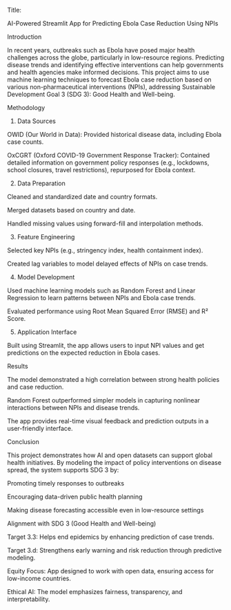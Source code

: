 Title:

AI-Powered Streamlit App for Predicting Ebola Case Reduction Using NPIs



Introduction

In recent years, outbreaks such as Ebola have posed major health challenges across the globe, particularly in low-resource regions. 
Predicting disease trends and identifying effective interventions can help governments and health agencies make informed decisions. 
This project aims to use machine learning techniques to forecast Ebola case reduction based on various non-pharmaceutical interventions (NPIs), addressing Sustainable Development Goal 3 (SDG 3): Good Health and Well-being.



Methodology

1. Data Sources

OWID (Our World in Data): Provided historical disease data, including Ebola case counts.

OxCGRT (Oxford COVID-19 Government Response Tracker): Contained detailed information on government policy responses (e.g., lockdowns, school closures, travel restrictions), repurposed for Ebola context.


2. Data Preparation

Cleaned and standardized date and country formats.

Merged datasets based on country and date.

Handled missing values using forward-fill and interpolation methods.


3. Feature Engineering

Selected key NPIs (e.g., stringency index, health containment index).

Created lag variables to model delayed effects of NPIs on case trends.


4. Model Development

Used machine learning models such as Random Forest and Linear Regression to learn patterns between NPIs and Ebola case trends.

Evaluated performance using Root Mean Squared Error (RMSE) and R² Score.


5. Application Interface

Built using Streamlit, the app allows users to input NPI values and get predictions on the expected reduction in Ebola cases.


Results

The model demonstrated a high correlation between strong health policies and case reduction.

Random Forest outperformed simpler models in capturing nonlinear interactions between NPIs and disease trends.

The app provides real-time visual feedback and prediction outputs in a user-friendly interface.


Conclusion

This project demonstrates how AI and open datasets can support global health initiatives. By modeling the impact of policy interventions on disease spread, the system supports SDG 3 by:

Promoting timely responses to outbreaks

Encouraging data-driven public health planning

Making disease forecasting accessible even in low-resource settings


Alignment with SDG 3 (Good Health and Well-being)

Target 3.3: Helps end epidemics by enhancing prediction of case trends.

Target 3.d: Strengthens early warning and risk reduction through predictive modeling.

Equity Focus: App designed to work with open data, ensuring access for low-income countries.

Ethical AI: The model emphasizes fairness, transparency, and interpretability.


